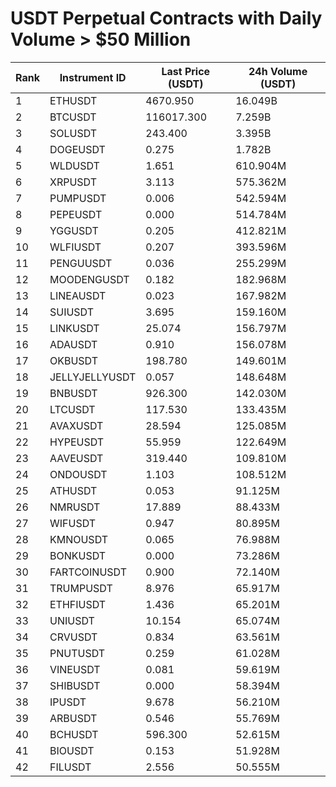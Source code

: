 # USDT Perpetual Contracts with Daily Volume > $50 Million

| Rank | Instrument ID | Last Price (USDT) | 24h Volume (USDT) |
|------|---------------|-------------------|-------------------|
| 1 | ETHUSDT | 4670.950 | 16.049B |
| 2 | BTCUSDT | 116017.300 | 7.259B |
| 3 | SOLUSDT | 243.400 | 3.395B |
| 4 | DOGEUSDT | 0.275 | 1.782B |
| 5 | WLDUSDT | 1.651 | 610.904M |
| 6 | XRPUSDT | 3.113 | 575.362M |
| 7 | PUMPUSDT | 0.006 | 542.594M |
| 8 | PEPEUSDT | 0.000 | 514.784M |
| 9 | YGGUSDT | 0.205 | 412.821M |
| 10 | WLFIUSDT | 0.207 | 393.596M |
| 11 | PENGUUSDT | 0.036 | 255.299M |
| 12 | MOODENGUSDT | 0.182 | 182.968M |
| 13 | LINEAUSDT | 0.023 | 167.982M |
| 14 | SUIUSDT | 3.695 | 159.160M |
| 15 | LINKUSDT | 25.074 | 156.797M |
| 16 | ADAUSDT | 0.910 | 156.078M |
| 17 | OKBUSDT | 198.780 | 149.601M |
| 18 | JELLYJELLYUSDT | 0.057 | 148.648M |
| 19 | BNBUSDT | 926.300 | 142.030M |
| 20 | LTCUSDT | 117.530 | 133.435M |
| 21 | AVAXUSDT | 28.594 | 125.085M |
| 22 | HYPEUSDT | 55.959 | 122.649M |
| 23 | AAVEUSDT | 319.440 | 109.810M |
| 24 | ONDOUSDT | 1.103 | 108.512M |
| 25 | ATHUSDT | 0.053 | 91.125M |
| 26 | NMRUSDT | 17.889 | 88.433M |
| 27 | WIFUSDT | 0.947 | 80.895M |
| 28 | KMNOUSDT | 0.065 | 76.988M |
| 29 | BONKUSDT | 0.000 | 73.286M |
| 30 | FARTCOINUSDT | 0.900 | 72.140M |
| 31 | TRUMPUSDT | 8.976 | 65.917M |
| 32 | ETHFIUSDT | 1.436 | 65.201M |
| 33 | UNIUSDT | 10.154 | 65.074M |
| 34 | CRVUSDT | 0.834 | 63.561M |
| 35 | PNUTUSDT | 0.259 | 61.028M |
| 36 | VINEUSDT | 0.081 | 59.619M |
| 37 | SHIBUSDT | 0.000 | 58.394M |
| 38 | IPUSDT | 9.678 | 56.210M |
| 39 | ARBUSDT | 0.546 | 55.769M |
| 40 | BCHUSDT | 596.300 | 52.615M |
| 41 | BIOUSDT | 0.153 | 51.928M |
| 42 | FILUSDT | 2.556 | 50.555M |
